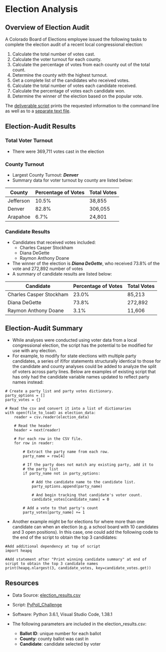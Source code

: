 # Election Analysis

## Overview of Election Audit
A Colorado Board of Elections employee issued the following tasks to complete the election audit of a recent local congressional election:

1. Calculate the total number of votes cast.
2. Calculate the voter turnout for each county.
3. Calculate the percentage of votes from each county out of the total count.
4. Determine the county with the highest turnout.
5. Get a complete list of the candidates who received votes.
6. Calculate the total number of votes each candidate received.
7. Calculate the percentage of votes each candidate won.
8. Determine the winner of the election based on the popular vote.

The [deliverable script](PyPoll_Challenge.py) prints the requested information to the command line as well as to a [separate text file](https://github.com/InRegards2Pluto/Election-Analysis/blob/56599655d374ecfadc58948ff76e17fa9736c1b8/analysis/election_analysis.txt).

## Election-Audit Results

### Total Voter Turnout
- There were 369,711 votes cast in the election

### County Turnout
- Largest County Turnout: ***Denver***
- Summary data for voter turnout by county are listed below:

| County  | Percentage of Votes | Total Votes |
| ------------- | ------------- | ------------- |
| Jefferson | 10.5% | 38,855 |
| Denver | 82.8% | 306,055 |
| Arapahoe | 6.7% | 24,801 |


### Candidate Results  
- Candidates that received votes included:
  - Charles Casper Stockham
  - Diana DeGette
  - Raymon Anthony Doane
- The winner of the election is ***Diana DeGette***, who received 73.8% of the vote and 272,892 number of votes
- A summary of candidate results are listed below:

| Candidate  | Percentage of Votes | Total Votes |
| ------------- | ------------- | ------------- |
| Charles Casper Stockham  | 23.0%  | 85,213 |
| Diana DeGette  | 73.8%  | 272,892 |
| Raymon Anthony Doane  | 3.1%  | 11,606 |

## Election-Audit Summary
- While analyses were conducted using voter data from a local congressional election, the script has the potential to be modified for use with any election. 
- For example, to modify for state elections with multiple party candidates, a series of if/for statements structurally identical to those for the candidate and county analyses could be added to analyze the split of voters across party lines. Below are examples of existing script that has only had the candidate variable names updated to reflect party names instead:
```
# Create a party list and party votes dictionary.
party_options = []
party_votes = {}
```
```
# Read the csv and convert it into a list of dictionaries
with open(file_to_load) as election_data:
    reader = csv.reader(election_data)

    # Read the header
    header = next(reader)

    # For each row in the CSV file.
    for row in reader:
              
        # Extract the party name from each row.
        party_name = row[4]

        # If the party does not match any existing party, add it to
        # the party list
        if party_name not in party_options:

            # Add the candidate name to the candidate list.
            party_options.append(party_name)

            # And begin tracking that candidate's voter count.
            candidate_votes[candidate_name] = 0

        # Add a vote to that party's count
        party_votes[party_name] += 1
```
- Another example might be for elections for where more than one candidate can when an election (e.g. a school board with 10 candidates and 3 open positions). In this case, one could add the following code to the end of the script to obtain the top 3 candidates:
```
#Add additional dependency at top of script
import heapq
```
```
#Add statement after "Print winning candidate summary" at end of script to obtain the top 3 candidate names
print(heapq.nlargest(3, candidate_votes, key=candidate_votes.get))
```

## Resources
- Data Source: [election_results.csv](Resources\election_results.csv)
- Script: [PyPoll_Challenge](PyPoll_Challenge.py)
- Software: Python 3.6.1, Visual Studio Code, 1.38.1


- The following parameters are included in the election_results.csv:

  - **Ballot ID**: unique number for each ballot
  - **County**: county ballot was cast in
  - **Candidate**: candidate selected by voter
